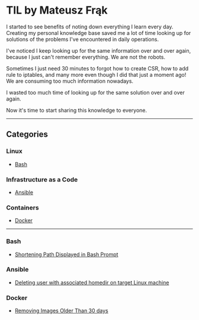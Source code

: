 # TIL by Mateusz Frąk

I started to see benefits of noting down everything I learn every day. Creating my personal knowledge base saved me a lot of time looking up for solutions of the problems I've encountered in daily operations.

I've noticed I keep looking up for the same information over and over again, because I just can't remember everything. We are not the robots.

Sometimes I just need 30 minutes to forgot how to create CSR, how to add rule to iptables, and many more even though I did that just a moment ago! We are consuming too much information nowadays.

I wasted too much time of looking up for the same solution over and over again.

Now it's time to start sharing this knowledge to everyone.

---

## Categories

### Linux
- [Bash](#Bash)

### Infrastructure as a Code
- [Ansible](#Ansible)

### Containers
- [Docker](#Docker)

--- 

### Bash
- [Shortening Path Displayed in Bash Prompt](bash/shorten-path-in-prompt.md)

### Ansible
- [Deleting user with associated homedir on target Linux machine](ansible/deleting-user-with-homedir.md)

### Docker
- [Removing Images Older Than 30 days](docker/removing-images-older-than.md)


